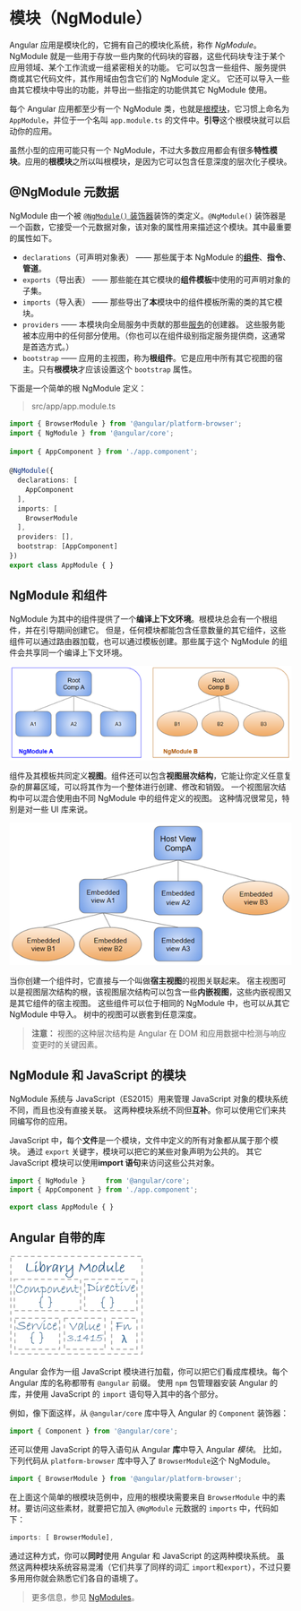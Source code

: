 # 模块（NgModule）

Angular 应用是模块化的，它拥有自己的模块化系统，称作 *NgModule*。  NgModule 就是一些用于存放一些内聚的代码块的容器，这些代码块专注于某个应用领域、某个工作流或一组紧密相关的功能。 它可以包含一些组件、服务提供商或其它代码文件，其作用域由包含它们的 NgModule 定义。 它还可以导入一些由其它模块中导出的功能，并导出一些指定的功能供其它 NgModule 使用。

每个 Angular 应用都至少有一个 NgModule 类，也就是[根模块](https://www.angular.cn/guide/bootstrapping)，它习惯上命名为 `AppModule`，并位于一个名叫 `app.module.ts` 的文件中。**引导**这个根模块就可以启动你的应用。

虽然小型的应用可能只有一个 NgModule，不过大多数应用都会有很多**特性模块**。应用的**根模块**之所以叫根模块，是因为它可以包含任意深度的层次化子模块。

## @NgModule 元数据

NgModule 由一个被 [`@NgModule()` 装饰器](https://www.angular.cn/api/core/NgModule)装饰的类定义。`@NgModule()` 装饰器是一个函数，它接受一个元数据对象，该对象的属性用来描述这个模块。其中最重要的属性如下。

- `declarations`（可声明对象表） —— 那些属于本 NgModule 的[**组件**](https://www.angular.cn/guide/architecture-components)、**指令**、**管道**。
- `exports`（导出表） —— 那些能在其它模块的**组件模板**中使用的可声明对象的子集。
- `imports`（导入表） —— 那些导出了**本**模块中的组件模板所需的类的其它模块。
- `providers` —— 本模块向全局服务中贡献的那些[服务](https://www.angular.cn/guide/architecture-services)的创建器。 这些服务能被本应用中的任何部分使用。（你也可以在组件级别指定服务提供商，这通常是首选方式。）
- `bootstrap` —— 应用的主视图，称为**根组件**。它是应用中所有其它视图的宿主。只有**根模块**才应该设置这个 `bootstrap` 属性。

下面是一个简单的根 NgModule 定义：

> src/app/app.module.ts

```typescript
import { BrowserModule } from '@angular/platform-browser';
import { NgModule } from '@angular/core';

import { AppComponent } from './app.component';

@NgModule({
  declarations: [
    AppComponent
  ],
  imports: [
    BrowserModule
  ],
  providers: [],
  bootstrap: [AppComponent]
})
export class AppModule { }
```

## NgModule 和组件

NgModule 为其中的组件提供了一个**编译上下文环境**。根模块总会有一个根组件，并在引导期间创建它。 但是，任何模块都能包含任意数量的其它组件，这些组件可以通过路由器加载，也可以通过模板创建。那些属于这个 NgModule 的组件会共享同一个编译上下文环境。

![Component compilation context](assets/compilation-context.png)

组件及其模板共同定义**视图**。组件还可以包含**视图层次结构**，它能让你定义任意复杂的屏幕区域，可以将其作为一个整体进行创建、修改和销毁。 一个视图层次结构中可以混合使用由不同 NgModule 中的组件定义的视图。 这种情况很常见，特别是对一些 UI 库来说。

![View hierarchy](assets/view-hierarchy.png)

当你创建一个组件时，它直接与一个叫做**宿主视图**的视图关联起来。 宿主视图可以是视图层次结构的根，该视图层次结构可以包含一些**内嵌视图**，这些内嵌视图又是其它组件的宿主视图。 这些组件可以位于相同的 NgModule 中，也可以从其它 NgModule 中导入。 树中的视图可以嵌套到任意深度。

> **注意：** 视图的这种层次结构是 Angular 在 DOM 和应用数据中检测与响应变更时的关键因素。

## NgModule 和 JavaScript 的模块

NgModule 系统与 JavaScript（ES2015）用来管理 JavaScript 对象的模块系统不同，而且也没有直接关联。 这两种模块系统不同但**互补**。你可以使用它们来共同编写你的应用。

JavaScript 中，每个**文件**是一个模块，文件中定义的所有对象都从属于那个模块。 通过 `export` 关键字，模块可以把它的某些对象声明为公共的。 其它 JavaScript 模块可以使用**import 语句**来访问这些公共对象。

```typescript
import { NgModule }     from '@angular/core';
import { AppComponent } from './app.component';
```

```typescript
export class AppModule { }
```

## Angular 自带的库

![Component](assets/library-module.png)

Angular 会作为一组 JavaScript 模块进行加载，你可以把它们看成库模块。每个 Angular 库的名称都带有 `@angular` 前缀。 使用 `npm` 包管理器安装 Angular 的库，并使用 JavaScript 的 `import` 语句导入其中的各个部分。

例如，像下面这样，从 `@angular/core` 库中导入 Angular 的 `Component` 装饰器：

```typescript
import { Component } from '@angular/core';
```

还可以使用 JavaScript 的导入语句从 Angular **库**中导入 Angular *模块*。 比如，下列代码从 `platform-browser` 库中导入了 `BrowserModule`这个 NgModule。

```typescript
import { BrowserModule } from '@angular/platform-browser';
```

在上面这个简单的根模块范例中，应用的根模块需要来自 `BrowserModule` 中的素材。要访问这些素材，就要把它加入 `@NgModule` 元数据的 `imports` 中，代码如下：

```typescript
imports: [ BrowserModule],
```

通过这种方式，你可以**同时**使用 Angular 和 JavaScript 的这两种模块系统。 虽然这两种模块系统容易混淆（它们共享了同样的词汇 `import`和`export`），不过只要多用用你就会熟悉它们各自的语境了。

>更多信息，参见 [NgModules](https://www.angular.cn/guide/ngmodules)。